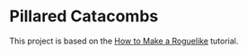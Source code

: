 # Pillared Catacombs

This project is based on the [How to Make a Roguelike](https://hexworks.org/posts/tutorials/2018/11/04/how-to-make-a-roguelike.html)
tutorial.
